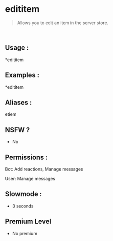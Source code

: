 # edititem

> Allows you to edit an item in the server store.

<br>

## Usage :

*edititem

## Examples :

*edititem

## Aliases :

etiem

## NSFW ?

- No

## Permissions :

Bot: Add reactions, Manage messages
<br>

User: Manage messages

## Slowmode :

- 3 seconds

## Premium Level

- No premium
